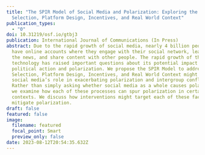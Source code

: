 ```yaml
---
title: "The SPIR Model of Social Media and Polarization: Exploring the Role of
  Selection, Platform Design, Incentives, and Real World Context"
publication_types:
  - "0"
doi: 10.31219/osf.io/gtbj3
publication: International Journal of Communications (In Press)
abstract: Due to the rapid growth of social media, nearly 4 billion people now
  have online accounts where they engage with their social network, learn about
  the news, and share content with other people. The rapid growth of this
  technology has raised important questions about its potential impact on
  political action and polarization. We propose the SPIR Model to address how
  Selection, Platform Design, Incentives, and Real World Context might explain
  social media’s role in exacerbating polarization and intergroup conflict.
  Rather than simply asking whether social media as a whole causes polarization,
  we examine how each of these processes can spur polarization in certain
  contexts. We discuss how interventions might target each of these factors to
  mitigate polarization.
draft: false
featured: false
image:
  filename: featured
  focal_point: Smart
  preview_only: false
date: 2023-08-12T20:54:35.632Z
---
```

